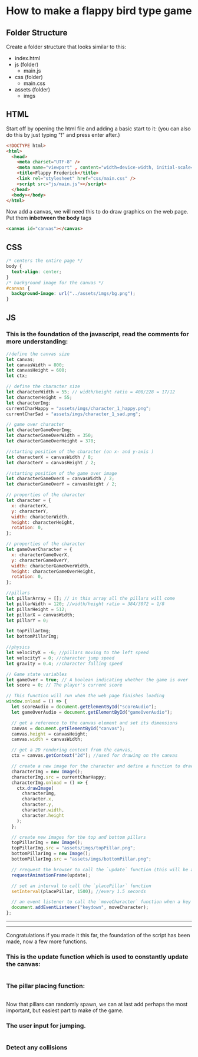 # How to make a flappy bird type game

## Folder Structure

Create a folder structure that looks similar to this:

- index.html
- js (folder)
  - main.js
- css (folder)
  - main.css
- assets (folder)
  - imgs

## HTML

Start off by opening the html file and adding a basic start to it:
(you can also do this by just typing "!" and press enter after.)

```html
<!DOCTYPE html>
<html>
  <head>
    <meta charset="UTF-8" />
    <meta name="viewport" , content="width=device-width, initial-scale=1.0" />
    <title>Flappy Frederick</title>
    <link rel="stylesheet" href="css/main.css" />
    <script src="js/main.js"></script>
  </head>
  <body></body>
</html>
```

Now add a canvas, we will need this to do draw graphics on the web page. Put them **inbetween the body** tags

```html
<canvas id="canvas"></canvas>
```

## CSS

```css
/* centers the entire page */
body {
  text-align: center;
}
/* background image for the canvas */
#canvas {
  background-image: url("../assets/imgs/bg.png");
}
```

## JS

### This is the foundation of the javascript, read the comments for more understanding:

```js
//define the canvas size
let canvas;
let canvasWidth = 800;
let canvasHeight = 600;
let ctx;

// define the character size
let characterWidth = 55; // width/height ratio = 408/228 = 17/12
let characterHeight = 55;
let characterImg;
currentCharHappy = "assets/imgs/character_1_happy.png";
currentCharSad = "assets/imgs/character_1_sad.png";

// game over character
let characterGameOverImg;
let characterGameOverWidth = 350;
let characterGameOverHeight = 370;

//starting position of the character (on x- and y-axis )
let characterX = canvasWidth / 8;
let characterY = canvasHeight / 2;

//starting position of the game over image
let characterGameOverX = canvasWidth / 2;
let characterGameOverY = canvasHeight / 2;

// properties of the character
let character = {
  x: characterX,
  y: characterY,
  width: characterWidth,
  height: characterHeight,
  rotation: 0,
};

// properties of the character
let gameOverCharacter = {
  x: characterGameOverX,
  y: characterGameOverY,
  width: characterGameOverWidth,
  height: characterGameOverHeight,
  rotation: 0,
};

//pillars
let pillarArray = []; // in this array all the pillars will come
let pillarWidth = 120; //width/height ratio = 384/3072 = 1/8
let pillarHeight = 512;
let pillarX = canvasWidth;
let pillarY = 0;

let topPillarImg;
let bottomPillarImg;

//physics
let velocityX = -6; //pillars moving to the left speed
let velocityY = 0; //character jump speed
let gravity = 0.4; //character falling speed

// Game state variables
let gameOver = true; // A boolean indicating whether the game is over
let score = 0; // The player's current score

// This function will run when the web page finishes loading
window.onload = () => {
  let scoreAudio = document.getElementById("scoreAudio");
  let gameOverAudio = document.getElementById("gameOverAudio");

  // get a reference to the canvas element and set its dimensions
  canvas = document.getElementById("canvas");
  canvas.height = canvasHeight;
  canvas.width = canvasWidth;

  // get a 2D rendering context from the canvas,
  ctx = canvas.getContext("2d"); //used for drawing on the canvas

  // create a new image for the character and define a function to draw the image when loaded
  characterImg = new Image();
  characterImg.src = currentCharHappy;
  characterImg.onload = () => {
    ctx.drawImage(
      characterImg,
      character.x,
      character.y,
      character.width,
      character.height
    );
  };

  // create new images for the top and bottom pillars
  topPillarImg = new Image();
  topPillarImg.src = "assets/imgs/topPillar.png";
  bottomPillarImg = new Image();
  bottomPillarImg.src = "assets/imgs/bottomPillar.png";

  // rrequest the browser to call the `update` function (this will be added later)
  requestAnimationFrame(update);

  // set an interval to call the `placePillar` function
  setInterval(placePillar, 1500); //every 1.5 seconds

  // an event listener to call the `moveCharacter` function when a key is pressed (this function will be added later)
  document.addEventListener("keydown", moveCharacter);
};
```

---

---

Congratulations if you made it this far, the foundation of the script has been made, now a few more functions.

### This is the update function which is used to constantly update the canvas:

```js

```

### The pillar placing function:

```js

```

Now that pillars can randomly spawn, we can at last add perhaps the most important, but easiest part to make of the game.

### The user input for jumping.

```js

```

### Detect any collisions

```js

```
